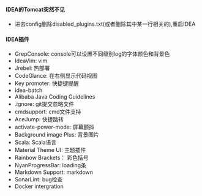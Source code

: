 #### IDEA的Tomcat突然不见

- 进去config删除disabled_plugins.txt(或者删除其中某一行相关的),重启IDEA

#### IDEA插件

- GrepConsole: console可以设置不同级别log的字体颜色和背景色
- IdeaVim: vim
- Jrebel: 热部署
- CodeGlance: 在右侧显示代码视图
- Key promoter: 快捷键提醒
- idea-batch
- Alibaba Java Coding Guidelines
- .ignore: git提交忽略文件
- cmdsupport: cmd文件支持
- AceJump: 快捷跳转
- activate-power-mode: 屏幕颤抖
- Background image Plus: 背景图片
- Scala: Scala语言
- Material Theme UI: 主题插件
- Rainbow Brackets： 彩色括号
- NyanProgressBar: loading条
- Markdown Support: markdown
- SonarLint: bug检查
- Docker intergration
